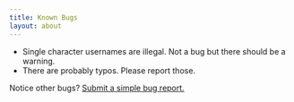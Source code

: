 ```yaml
---
title: Known Bugs
layout: about
---
```


- Single character usernames are illegal. Not a bug but there should be a warning.
- There are probably typos. Please report those.

Notice other bugs? [Submit a simple bug report.](https://freq.social/report-bug)